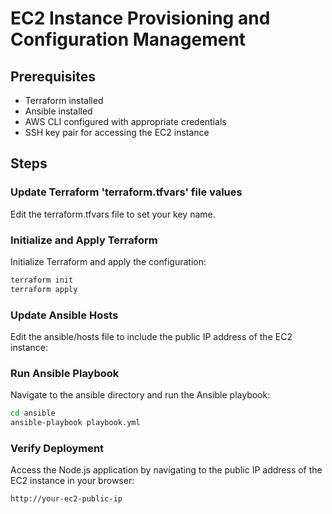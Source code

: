 # EC2 Instance Provisioning and Configuration Management

## Prerequisites

- Terraform installed
- Ansible installed
- AWS CLI configured with appropriate credentials
- SSH key pair for accessing the EC2 instance

## Steps

### Update Terraform 'terraform.tfvars' file values

Edit the terraform.tfvars file to set your key name.

### Initialize and Apply Terraform

Initialize Terraform and apply the configuration:

```sh
terraform init
terraform apply
```

### Update Ansible Hosts

Edit the ansible/hosts file to include the public IP address of the EC2 instance:

### Run Ansible Playbook

Navigate to the ansible directory and run the Ansible playbook:

```sh
cd ansible
ansible-playbook playbook.yml
```

### Verify Deployment

Access the Node.js application by navigating to the public IP address of the EC2 instance in your browser:

```sh
http://your-ec2-public-ip
```
